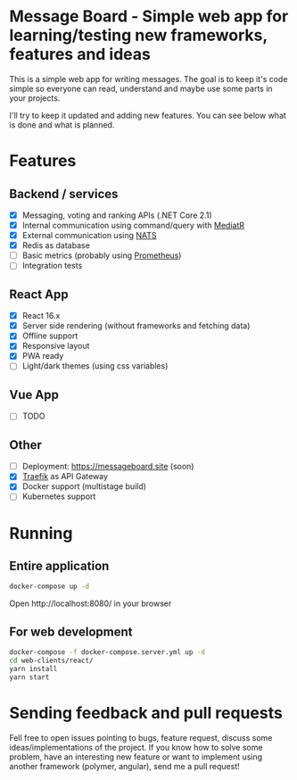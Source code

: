 # Message Board - Simple web app for learning/testing new frameworks, features and ideas

This is a simple web app for writing messages.
The goal is to keep it's code simple so everyone can read, understand and maybe use some parts in your projects.

I'll try to keep it updated and adding new features.
You can see below what is done and what is planned.

# Features
## Backend / services
- [x] Messaging, voting and ranking APIs (.NET Core 2.1)
- [x] Internal communication using command/query with [MediatR](https://github.com/jbogard/MediatR)
- [x] External communication using [NATS](https://nats.io/)
- [x] Redis as database
- [ ] Basic metrics (probably using [Prometheus](https://prometheus.io/))
- [ ] Integration tests

## React App
- [x] React 16.x
- [x] Server side rendering (without frameworks and fetching data)
- [x] Offline support
- [x] Responsive layout
- [x] PWA ready
- [ ] Light/dark themes (using css variables)

## Vue App
- [ ] TODO

## Other
- [ ] Deployment: https://messageboard.site (soon)
- [x] [Traefik](https://traefik.io/) as API Gateway
- [x] Docker support (multistage build)
- [ ] Kubernetes support

# Running
## Entire application
```bash
docker-compose up -d
```

Open http://localhost:8080/ in your browser

## For web development
```bash
docker-compose -f docker-compose.server.yml up -d
cd web-clients/react/
yarn install
yarn start
```

# Sending feedback and pull requests
Fell free to open issues pointing to bugs, feature request, discuss some ideas/implementations of the project.
If you know how to solve some problem, have an interesting new feature or want to implement using another framework (polymer, angular), send me a pull request!
